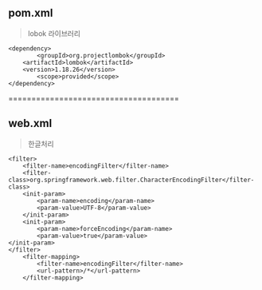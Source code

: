 ## pom.xml

> lobok 라이브러리

<!-- https://mvnrepository.com/artifact/org.projectlombok/lombok -->
	<dependency>
    		<groupId>org.projectlombok</groupId>
   	 	<artifactId>lombok</artifactId>
   		<version>1.18.26</version>
    		<scope>provided</scope>
	</dependency>

=====================================

## web.xml

> 한글처리

	<filter>
		<filter-name>encodingFilter</filter-name>
		<filter-class>org.springframework.web.filter.CharacterEncodingFilter</filter-class>
		<init-param>
			<param-name>encoding</param-name>
			<param-value>UTF-8</param-value>
		</init-param>
		<init-param>
			<param-name>forceEncoding</param-name>
			<param-value>true</param-value>
	</init-param>
	</filter>
		<filter-mapping>
			<filter-name>encodingFilter</filter-name>
			<url-pattern>/*</url-pattern>
		</filter-mapping>